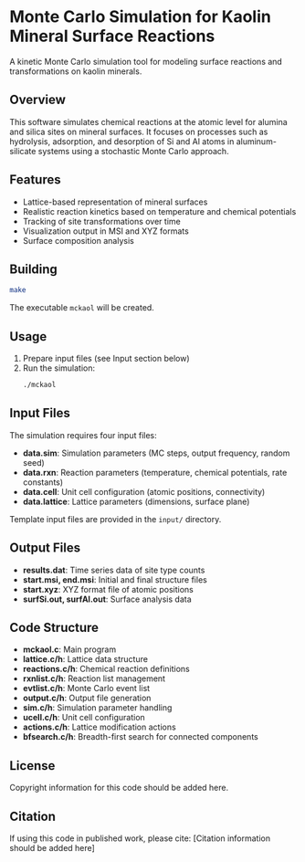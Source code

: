# Monte Carlo Simulation for Kaolin Mineral Surface Reactions

A kinetic Monte Carlo simulation tool for modeling surface reactions and transformations on kaolin minerals.

## Overview

This software simulates chemical reactions at the atomic level for alumina and silica sites on mineral surfaces. It focuses on processes such as hydrolysis, adsorption, and desorption of Si and Al atoms in aluminum-silicate systems using a stochastic Monte Carlo approach.

## Features

- Lattice-based representation of mineral surfaces
- Realistic reaction kinetics based on temperature and chemical potentials
- Tracking of site transformations over time
- Visualization output in MSI and XYZ formats
- Surface composition analysis

## Building

```bash
make
```

The executable `mckaol` will be created.

## Usage

1. Prepare input files (see Input section below)
2. Run the simulation:
   ```bash
   ./mckaol
   ```

## Input Files

The simulation requires four input files:

- **data.sim**: Simulation parameters (MC steps, output frequency, random seed)
- **data.rxn**: Reaction parameters (temperature, chemical potentials, rate constants)
- **data.cell**: Unit cell configuration (atomic positions, connectivity)
- **data.lattice**: Lattice parameters (dimensions, surface plane)

Template input files are provided in the `input/` directory.

## Output Files

- **results.dat**: Time series data of site type counts
- **start.msi, end.msi**: Initial and final structure files
- **start.xyz**: XYZ format file of atomic positions
- **surfSi.out, surfAl.out**: Surface analysis data

## Code Structure

- **mckaol.c**: Main program
- **lattice.c/h**: Lattice data structure
- **reactions.c/h**: Chemical reaction definitions
- **rxnlist.c/h**: Reaction list management
- **evtlist.c/h**: Monte Carlo event list
- **output.c/h**: Output file generation
- **sim.c/h**: Simulation parameter handling
- **ucell.c/h**: Unit cell configuration
- **actions.c/h**: Lattice modification actions
- **bfsearch.c/h**: Breadth-first search for connected components

## License

Copyright information for this code should be added here.

## Citation

If using this code in published work, please cite: [Citation information should be added here]